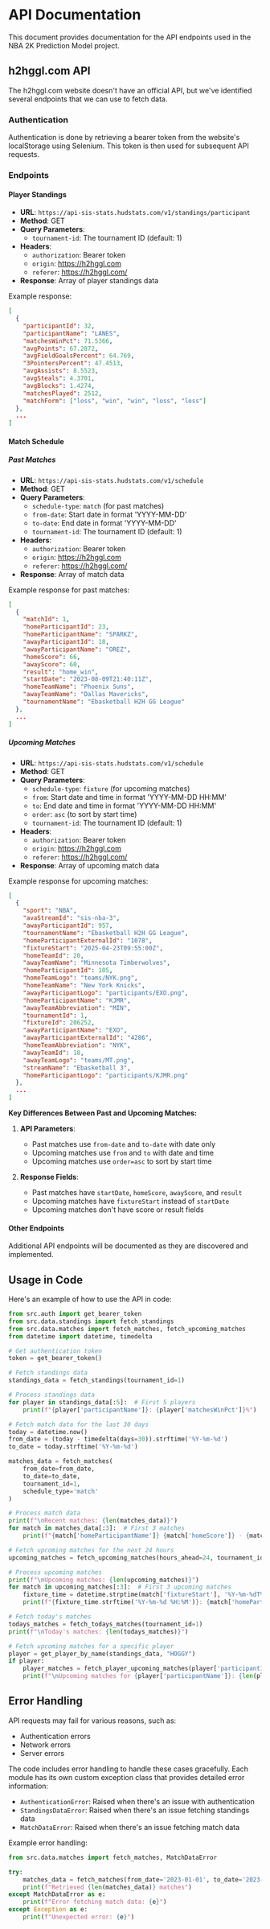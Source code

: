 # API Documentation

This document provides documentation for the API endpoints used in the NBA 2K Prediction Model project.

## h2hggl.com API

The h2hggl.com website doesn't have an official API, but we've identified several endpoints that we can use to fetch data.

### Authentication

Authentication is done by retrieving a bearer token from the website's localStorage using Selenium. This token is then used for subsequent API requests.

### Endpoints

#### Player Standings

- **URL**: `https://api-sis-stats.hudstats.com/v1/standings/participant`
- **Method**: GET
- **Query Parameters**:
  - `tournament-id`: The tournament ID (default: 1)
- **Headers**:
  - `authorization`: Bearer token
  - `origin`: https://h2hggl.com
  - `referer`: https://h2hggl.com/
- **Response**: Array of player standings data

Example response:
```json
[
  {
    "participantId": 32,
    "participantName": "LANES",
    "matchesWinPct": 71.5366,
    "avgPoints": 67.2872,
    "avgFieldGoalsPercent": 64.769,
    "3PointersPercent": 47.4513,
    "avgAssists": 8.5523,
    "avgSteals": 4.3701,
    "avgBlocks": 1.4274,
    "matchesPlayed": 2512,
    "matchForm": ["loss", "win", "win", "loss", "loss"]
  },
  ...
]
```

#### Match Schedule

##### Past Matches

- **URL**: `https://api-sis-stats.hudstats.com/v1/schedule`
- **Method**: GET
- **Query Parameters**:
  - `schedule-type`: `match` (for past matches)
  - `from-date`: Start date in format 'YYYY-MM-DD'
  - `to-date`: End date in format 'YYYY-MM-DD'
  - `tournament-id`: The tournament ID (default: 1)
- **Headers**:
  - `authorization`: Bearer token
  - `origin`: https://h2hggl.com
  - `referer`: https://h2hggl.com/
- **Response**: Array of match data

Example response for past matches:
```json
[
  {
    "matchId": 1,
    "homeParticipantId": 23,
    "homeParticipantName": "SPARKZ",
    "awayParticipantId": 18,
    "awayParticipantName": "OREZ",
    "homeScore": 66,
    "awayScore": 60,
    "result": "home_win",
    "startDate": "2023-08-09T21:40:11Z",
    "homeTeamName": "Phoenix Suns",
    "awayTeamName": "Dallas Mavericks",
    "tournamentName": "Ebasketball H2H GG League"
  },
  ...
]
```

##### Upcoming Matches

- **URL**: `https://api-sis-stats.hudstats.com/v1/schedule`
- **Method**: GET
- **Query Parameters**:
  - `schedule-type`: `fixture` (for upcoming matches)
  - `from`: Start date and time in format 'YYYY-MM-DD HH:MM'
  - `to`: End date and time in format 'YYYY-MM-DD HH:MM'
  - `order`: `asc` (to sort by start time)
  - `tournament-id`: The tournament ID (default: 1)
- **Headers**:
  - `authorization`: Bearer token
  - `origin`: https://h2hggl.com
  - `referer`: https://h2hggl.com/
- **Response**: Array of upcoming match data

Example response for upcoming matches:
```json
[
  {
    "sport": "NBA",
    "avaStreamId": "sis-nba-3",
    "awayParticipantId": 957,
    "tournamentName": "Ebasketball H2H GG League",
    "homeParticipantExternalId": "1078",
    "fixtureStart": "2025-04-23T09:55:00Z",
    "homeTeamId": 20,
    "awayTeamName": "Minnesota Timberwolves",
    "homeParticipantId": 105,
    "homeTeamLogo": "teams/NYK.png",
    "homeTeamName": "New York Knicks",
    "awayParticipantLogo": "participants/EXO.png",
    "homeParticipantName": "KJMR",
    "awayTeamAbbreviation": "MIN",
    "tournamentId": 1,
    "fixtureId": 206252,
    "awayParticipantName": "EXO",
    "awayParticipantExternalId": "4286",
    "homeTeamAbbreviation": "NYK",
    "awayTeamId": 18,
    "awayTeamLogo": "teams/MT.png",
    "streamName": "Ebasketball 3",
    "homeParticipantLogo": "participants/KJMR.png"
  },
  ...
]
```

**Key Differences Between Past and Upcoming Matches:**

1. **API Parameters**:
   - Past matches use `from-date` and `to-date` with date only
   - Upcoming matches use `from` and `to` with date and time
   - Upcoming matches use `order=asc` to sort by start time

2. **Response Fields**:
   - Past matches have `startDate`, `homeScore`, `awayScore`, and `result`
   - Upcoming matches have `fixtureStart` instead of `startDate`
   - Upcoming matches don't have score or result fields

#### Other Endpoints

Additional API endpoints will be documented as they are discovered and implemented.

## Usage in Code

Here's an example of how to use the API in code:

```python
from src.auth import get_bearer_token
from src.data.standings import fetch_standings
from src.data.matches import fetch_matches, fetch_upcoming_matches
from datetime import datetime, timedelta

# Get authentication token
token = get_bearer_token()

# Fetch standings data
standings_data = fetch_standings(tournament_id=1)

# Process standings data
for player in standings_data[:5]:  # First 5 players
    print(f"{player['participantName']}: {player['matchesWinPct']}%")

# Fetch match data for the last 30 days
today = datetime.now()
from_date = (today - timedelta(days=30)).strftime('%Y-%m-%d')
to_date = today.strftime('%Y-%m-%d')

matches_data = fetch_matches(
    from_date=from_date,
    to_date=to_date,
    tournament_id=1,
    schedule_type='match'
)

# Process match data
print(f"\nRecent matches: {len(matches_data)}")
for match in matches_data[:3]:  # First 3 matches
    print(f"{match['homeParticipantName']} {match['homeScore']} - {match['awayScore']} {match['awayParticipantName']}")

# Fetch upcoming matches for the next 24 hours
upcoming_matches = fetch_upcoming_matches(hours_ahead=24, tournament_id=1)

# Process upcoming matches
print(f"\nUpcoming matches: {len(upcoming_matches)}")
for match in upcoming_matches[:3]:  # First 3 upcoming matches
    fixture_time = datetime.strptime(match['fixtureStart'], '%Y-%m-%dT%H:%M:%SZ')
    print(f"{fixture_time.strftime('%Y-%m-%d %H:%M')}: {match['homeParticipantName']} vs {match['awayParticipantName']}")

# Fetch today's matches
todays_matches = fetch_todays_matches(tournament_id=1)
print(f"\nToday's matches: {len(todays_matches)}")

# Fetch upcoming matches for a specific player
player = get_player_by_name(standings_data, "HOGGY")
if player:
    player_matches = fetch_player_upcoming_matches(player['participantId'], hours_ahead=48)
    print(f"\nUpcoming matches for {player['participantName']}: {len(player_matches)}")
```

## Error Handling

API requests may fail for various reasons, such as:
- Authentication errors
- Network errors
- Server errors

The code includes error handling to handle these cases gracefully. Each module has its own custom exception class that provides detailed error information:

- `AuthenticationError`: Raised when there's an issue with authentication
- `StandingsDataError`: Raised when there's an issue fetching standings data
- `MatchDataError`: Raised when there's an issue fetching match data

Example error handling:

```python
from src.data.matches import fetch_matches, MatchDataError

try:
    matches_data = fetch_matches(from_date='2023-01-01', to_date='2023-12-31')
    print(f"Retrieved {len(matches_data)} matches")
except MatchDataError as e:
    print(f"Error fetching match data: {e}")
except Exception as e:
    print(f"Unexpected error: {e}")
```
